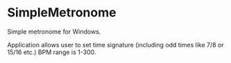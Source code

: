 # SimpleMetronome
Simple metronome for Windows.

Application allows user to set time signature (including odd times like 7/8 or 15/16 etc.)
BPM range is 1-300.

